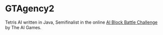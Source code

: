 # GTAgency2
Tetris AI written in Java, Semifinalist in the online [AI Block Battle Challenge](http://theaigames.com/competitions/ai-block-battle) by The AI Games.

